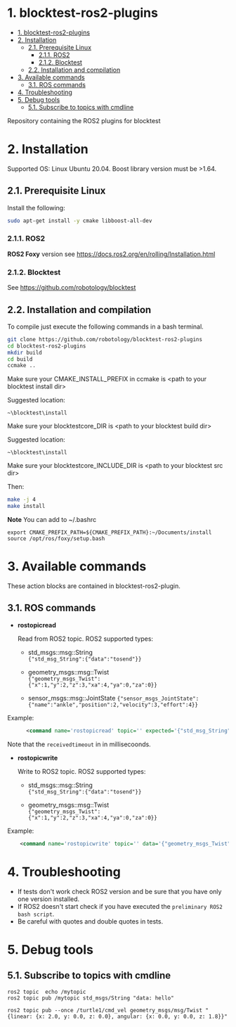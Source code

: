 # 1. blocktest-ros2-plugins


- [1. blocktest-ros2-plugins](#1-blocktest-ros2-plugins)
- [2. Installation](#2-installation)
  - [2.1. Prerequisite Linux](#21-prerequisite-linux)
    - [2.1.1. ROS2](#211-ros2)
    - [2.1.2. Blocktest](#212-blocktest)
  - [2.2. Installation and compilation](#22-installation-and-compilation)
- [3. Available commands](#3-available-commands)
  - [3.1. ROS commands](#31-ros-commands)
- [4. Troubleshooting](#4-troubleshooting)
- [5. Debug tools](#5-debug-tools)
  - [5.1. Subscribe to topics with cmdline](#51-subscribe-to-topics-with-cmdline)


Repository containing the ROS2 plugins for blocktest


# 2. Installation

Supported OS: Linux Ubuntu 20.04.
Boost library version must be >1.64.


## 2.1. Prerequisite Linux

Install the following:
```bash
sudo apt-get install -y cmake libboost-all-dev
```

### 2.1.1. ROS2
**ROS2 Foxy** version see https://docs.ros2.org/en/rolling/Installation.html

### 2.1.2. Blocktest
See https://github.com/robotology/blocktest


## 2.2. Installation and compilation

To compile just execute the following commands in a bash
terminal.
```bash
git clone https://github.com/robotology/blocktest-ros2-plugins     
cd blocktest-ros2-plugins
mkdir build
cd build
ccmake ..
```
Make sure your CMAKE_INSTALL_PREFIX in ccmake is \<path to your blocktest install dir\>

Suggested location:
```
~\blocktest\install
```

Make sure your blocktestcore_DIR is \<path to your blocktest build dir\>

Suggested location:
```
~\blocktest\install
```

Make sure your blocktestcore_INCLUDE_DIR is \<path to your blocktest src dir\>



Then:

```bash
make -j 4
make install
```

**Note**
You can add to ~/.bashrc
```
export CMAKE_PREFIX_PATH=${CMAKE_PREFIX_PATH}:~/Documents/install
source /opt/ros/foxy/setup.bash
```


# 3. Available commands
These action blocks are contained in blocktest-ros2-plugin.

## 3.1. ROS commands

-   **rostopicread**

    Read from ROS2 topic.
    ROS2 supported types:
    - std_msgs::msg::String  
      ```{"std_msg_String":{"data":"tosend"}}```

    - geometry_msgs::msg::Twist  
      ```{"geometry_msgs_Twist":{"x":1,"y":2,"z":3,"xa":4,"ya":0,"za":0}}```

    - sensor_msgs::msg::JointState
    ```{"sensor_msgs_JointState":{"name":"ankle","position":2,"velocity":3,"effort":4}}```
    
  Example:  
  ```xml
        <command name='rostopicread' topic='' expected='{"std_msg_String":{"data":"tosend"}}' receivertimeout="10000" repetitions='1' wait='0' reporterror='true'/>
  ```
Note that the `receivedtimeout` in in millisecoonds.

-   **rostopicwrite**

    Write to ROS2 topic.
    ROS2 supported types:
    - std_msgs::msg::String  
      ```{"std_msg_String":{"data":"tosend"}}```

    - geometry_msgs::msg::Twist  
      ```{"geometry_msgs_Twist":{"x":1,"y":2,"z":3,"xa":4,"ya":0,"za":0}}```

Example:

```xml
    <command name='rostopicwrite' topic='' data='{"geometry_msgs_Twist":{"x":1,"y":2,"z":3,"xa":4,"ya":0,"za":0}}' repetitions='1' wait='0' reporterror='true'/>
```

# 4. Troubleshooting

- If tests don't work check ROS2 version and be sure that you have only one version installed.
- If ROS2 doesn't start check if you have executed the `preliminary ROS2 bash script`.
- Be careful with quotes and double quotes in tests.

# 5. Debug tools

## 5.1. Subscribe to topics with cmdline

`ros2 topic  echo /mytopic`  
`ros2 topic pub /mytopic std_msgs/String "data: hello"`  


`ros2 topic pub --once /turtle1/cmd_vel geometry_msgs/msg/Twist "  {linear: {x: 2.0, y: 0.0, z: 0.0}, angular: {x: 0.0, y: 0.0, z: 1.8}}"`